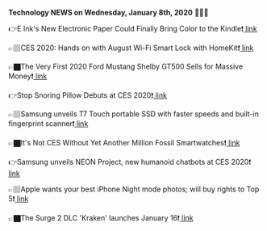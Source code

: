 <b>Technology NEWS on Wednesday, January 8th, 2020</b> 📡📡📡 

👉E Ink's New Electronic Paper Could Finally Bring Color to the Kindle❗️<a href='https://techblock.club/?p=2093'> link</a>

👉🏽CES 2020: Hands on with August Wi-Fi Smart Lock with HomeKit❗️<a href='https://techblock.club/?p=2095'> link</a>

👉🏿The Very First 2020 Ford Mustang Shelby GT500 Sells for Massive Money❗️<a href='https://techblock.club/?p=2097'> link</a>

👉Stop Snoring Pillow Debuts at CES 2020❗️<a href='https://techblock.club/?p=2099'> link</a>

👉🏽Samsung unveils T7 Touch portable SSD with faster speeds and built-in fingerprint scanner❗️<a href='https://techblock.club/?p=2101'> link</a>

👉🏿It's Not CES Without Yet Another Million Fossil Smartwatches❗️<a href='https://techblock.club/?p=2103'> link</a>

👉Samsung unveils NEON Project, new humanoid chatbots at CES 2020❗️<a href='https://techblock.club/?p=2105'> link</a>

👉🏽Apple wants your best iPhone Night mode photos; will buy rights to Top 5❗️<a href='https://techblock.club/?p=2107'> link</a>

👉🏿The Surge 2 DLC 'Kraken' launches January 16❗️<a href='https://techblock.club/?p=2109'> link</a>

